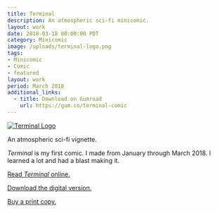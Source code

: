 ```yaml
---
title: Terminal
description: An atmospheric sci-fi minicomic.
layout: work
date: 2018-03-18 00:00:00 PDT
category: Minicomic
image: /uploads/terminal-logo.png
tags:
- Minicomic
- Comic
- featured
layout: work
period: March 2018
additional_links:
  - title: Download on Gumroad
    url: https://gum.co/terminal-comic
---
```


[![Terminal Logo](/uploads/terminal-logo.png)](https://journal.brettchalupa.com/2018/03/18/terminal/)

An atmospheric sci-fi vignette.

_Terminal_ is my first comic. I made from January through March 2018. I
learned a lot and had a blast making it.

[Read _Terminal_ online.](https://journal.brettchalupa.com/2018/03/18/terminal/)

[Download the digital version.](https://brettchalupa.itch.io/terminal)

[Buy a print copy.](http://shop.brettchalupa.com/product/terminal)
